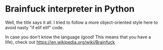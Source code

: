 # Brainfuck interpreter in Python

Well, the title says it all. I tried to follow a more object-oriented style here to avoid nasty "if elif elif" code.

In case you don't know the language (good! This means that you have a life), check out https://en.wikipedia.org/wiki/Brainfuck
